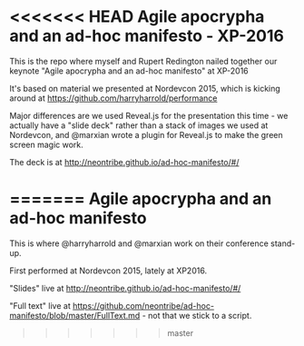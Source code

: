 <<<<<<< HEAD
Agile apocrypha and an ad-hoc manifesto - XP-2016
===========
This is the repo where myself and Rupert Redington nailed together our keynote "Agile apocrypha and an ad-hoc manifesto" at XP-2016

It's based on material we presented at Nordevcon 2015, which is kicking around at https://github.com/harryharrold/performance

Major differences are we used Reveal.js for the presentation this time - we actually have a "slide deck" rather than a stack of images we used at Nordevcon, and @marxian wrote a plugin for Reveal.js to make the green screen magic work.

The deck is at http://neontribe.github.io/ad-hoc-manifesto/#/

=======
Agile apocrypha and an ad-hoc manifesto
===========

This is where @harryharrold and @marxian work on their conference stand-up. 

First performed at Nordevcon 2015, lately at XP2016.

"Slides" live at http://neontribe.github.io/ad-hoc-manifesto/#/

"Full text" live at https://github.com/neontribe/ad-hoc-manifesto/blob/master/FullText.md - not that we stick to a script. 
>>>>>>> master
